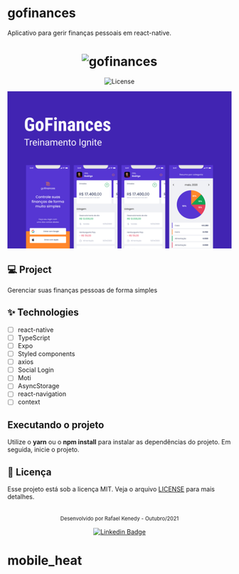 # gofinances
Aplicativo para gerir finanças pessoais em react-native.

<h1 align="center">
  <img alt="gofinances" height="80" title="gofinances" src="logo.svg" />
</h1>

<p align="center">
  <img alt="License" src="https://img.shields.io/static/v1?label=license&message=MIT&color=E51C44&labelColor=0A1033">


</p>

![cover](cover.png?style=flat)

## 💻 Project
Gerenciar suas finanças pessoas de forma simples


## ✨ Technologies 

-   [ ] react-native
-   [ ] TypeScript
-   [ ] Expo
-   [ ] Styled components
-   [ ] axios
-   [ ] Social Login
-   [ ] Moti
-   [ ] AsyncStorage
-   [ ] react-navigation
-   [ ] context

## Executando o projeto

Utilize o **yarn** ou o **npm install** para instalar as dependências do projeto.
Em seguida, inicie o projeto.



## 📄 Licença

Esse projeto está sob a licença MIT. Veja o arquivo [LICENSE](LICENSE.md) para mais detalhes.

<br />

<div align="center">
  <small>Desenvolvido por Rafael Kenedy - Outubro/2021</small>

  [![Linkedin Badge](https://img.shields.io/badge/-Rafael%20Kenedy-6633cc?style=flat-square&logo=Linkedin&logoColor=white&link=https://www.linkedin.com/in/rafael-kenedy-da-silva-alves-692973160/)](https://www.linkedin.com/in/rafael-kenedy-da-silva-alves-692973160/) 
</div>

# mobile_heat
